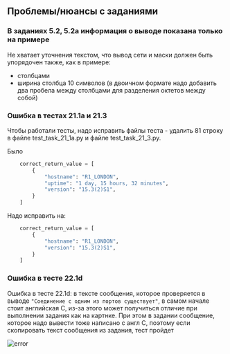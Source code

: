 ## Проблемы/нюансы с заданиями

### В заданиях 5.2, 5.2a информация о выводе показана только на примере

Не хватает уточнения текстом, что вывод сети и маски должен быть упорядочен также, как в примере:

* столбцами
* ширина столбца 10 символов (в двоичном формате
  надо добавить два пробела между столбцами
  для разделения октетов между собой)

### Ошибка в тестах 21.1a и 21.3

Чтобы работали тесты, надо исправить файлы теста - удалить 81 строку в файле test_task_21_1a.py и файле test_task_21_3.py.

Было
```python
    correct_return_value = [
        {
            "hostname": "R1_LONDON",
            "uptime": "1 day, 15 hours, 32 minutes",
            "version": "15.3(2)S1",
        }
    ]
```

Надо исправить на:

```python
    correct_return_value = [
        {
            "hostname": "R1_LONDON",
            "version": "15.3(2)S1",
        }
    ]
```

### Ошибка в тесте 22.1d 

Ошибка в тесте 22.1d: в тексте сообщения, которое проверяется в выводе ``"Cоединение с одним из портов существует"``, в самом
начале стоит английская C, из-за этого может получиться отличие при выполнении
задания как на картнке. При этом в задании сообщение, которое надо вывести тоже
написано с англ C, поэтому если скопировать текст сообщения из задания, тест пройдет

![error](https://github.com/pyneng/pyneng.github.io/blob/master/assets/images/error_test_221d.png?raw=true)

